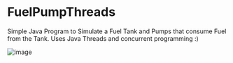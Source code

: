 # FuelPumpThreads
Simple Java Program to Simulate a Fuel Tank and Pumps that consume Fuel from the Tank. Uses Java Threads and concurrent programming :)

![image](https://user-images.githubusercontent.com/62650544/217025891-88cfde8b-ca14-40cd-8b08-9935acab3824.png)
